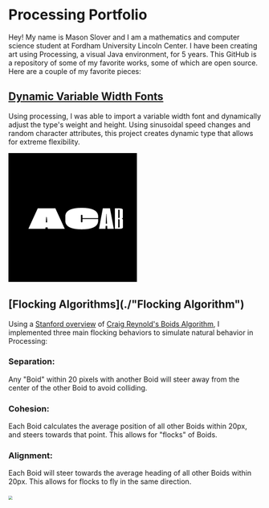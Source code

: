 # Processing Portfolio
Hey! My name is Mason Slover and I am a mathematics and computer science student at Fordham University Lincoln Center. I have been creating art using Processing, a visual Java environment, for 5 years. This GitHub is a repository of some of my favorite works, some of which are open source. Here are a couple of my favorite pieces:

## [Dynamic Variable Width Fonts](./Variable)
Using processing, I was able to import a variable width font and dynamically adjust the type's weight and height. Using sinusoidal speed changes and random character attributes, this project creates dynamic type that allows for extreme flexibility.

<img src="./Variable/VariableWidthFont.gif" style="zoom:25%;" />



## [Flocking Algorithms](./"Flocking Algorithm")

Using a [Stanford overview](https://cs.stanford.edu/people/eroberts/courses/soco/projects/2008-09/modeling-natural-systems/boids.html) of [Craig Reynold's Boids Algorithm](http://www.red3d.com/cwr/boids/), I implemented three main flocking behaviors to simulate natural behavior in Processing:

### Separation: 

Any "Boid" within 20 pixels with another Boid will steer away from the center of the other Boid to avoid colliding.

### Cohesion: 

Each Boid calculates the average position of all other Boids within 20px, and steers towards that point. This allows for "flocks" of Boids.

### Alignment: 

Each Boid will steer towards the average heading of all other Boids within 20px. This allows for flocks to fly in the same direction.



<img src="./Flocking Algorithm/boids.gif" style="zoom:50%;" />